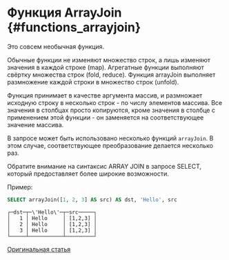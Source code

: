 # Функция ArrayJoin {#functions_arrayjoin}

Это совсем необычная функция.

Обычные функции не изменяют множество строк, а лишь изменяют значения в каждой строке (map).
Агрегатные функции выполняют свёртку множества строк (fold, reduce).
Функция arrayJoin выполняет размножение каждой строки в множество строк (unfold).

Функция принимает в качестве аргумента массив, и размножает исходную строку в несколько строк - по числу элементов массива.
Все значения в столбцах просто копируются, кроме значения в столбце с применением этой функции - он заменяется на соответствующее значение массива.

В запросе может быть использовано несколько функций `arrayJoin`. В этом случае, соответствующее преобразование делается несколько раз.

Обратите внимание на синтаксис ARRAY JOIN в запросе SELECT, который предоставляет более широкие возможности.

Пример:

``` sql
SELECT arrayJoin([1, 2, 3] AS src) AS dst, 'Hello', src
```

``` text
┌─dst─┬─\'Hello\'─┬─src─────┐
│   1 │ Hello     │ [1,2,3] │
│   2 │ Hello     │ [1,2,3] │
│   3 │ Hello     │ [1,2,3] │
└─────┴───────────┴─────────┘
```

[Оригинальная статья](https://clickhouse.tech/docs/ru/query_language/functions/array_join/) <!--hide-->
